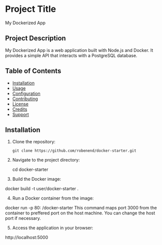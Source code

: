 # Project Title

My Dockerized App

## Project Description

My Dockerized App is a web application built with Node.js and Docker. It provides a simple API that interacts with a PostgreSQL database.

## Table of Contents

- [Installation](#installation)
- [Usage](#usage)
- [Configuration](#configuration)
- [Contributing](#contributing)
- [License](#license)
- [Credits](#credits)
- [Support](#support)

## Installation

1. Clone the repository:

   ```shell
   git clone https://github.com/robenend/docker-starter.git

2. Navigate to the project directory:

    cd docker-starter

3. Build the Docker image:

docker build -t user/docker-starter .

4. Run a Docker container from the image:

docker run -p 80:<your-port> <username>/docker-starter
This command maps port 3000 from the container to preffered port on the host machine. You can change the host port if necessary.

5. Access the application in your browser:

http://localhost:5000